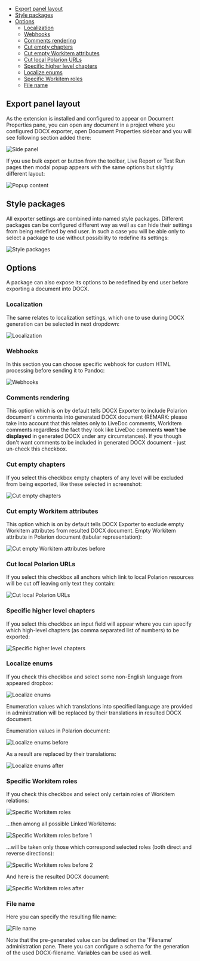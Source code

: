 * [Export panel layout](#export-panel-layout)
* [Style packages](#style-packages)
* [Options](#options)
    * [Localization](#localization)
    * [Webhooks](#webhooks)
    * [Comments rendering](#comments-rendering)
    * [Cut empty chapters](#cut-empty-chapters)
    * [Cut empty Workitem attributes](#cut-empty-workitem-attributes)
    * [Cut local Polarion URLs](#cut-local-polarion-urls)
    * [Specific higher level chapters](#specific-higher-level-chapters)
    * [Localize enums](#localize-enums)
    * [Specific Workitem roles](#specific-workitem-roles)
    * [File name](#file-name)

## Export panel layout
As the extension is installed and configured to appear on Document Properties pane, you can open any document in a project where you configured DOCX exporter, open Document Properties sidebar and you will see following section added there:

![Side panel](docs/user_guide/img/side_panel.png)

If you use bulk export or button from the toolbar, Live Report or Test Run pages then modal popup appears with the same options but slightly different layout:

![Popup content](docs/user_guide/img/popup.png)

## Style packages
All exporter settings are combined into named style packages. Different packages can be configured different way as well as can hide their settings from being redefined by end user. In such a case you will be able only to select a package
to use without possibility to redefine its settings:

![Style packages](docs/user_guide/img/style_packages.png)

## Options
A package can also expose its options to be redefined by end user before exporting a document into DOCX.

### Localization
The same relates to localization settings, which one to use during DOCX generation can be selected in next dropdown:

![Localization](docs/user_guide/img/localization.png)

### Webhooks
In this section you can choose specific webhook for custom HTML processing before sending it to Pandoc:

![Webhooks](docs/user_guide/img/webhooks.png)

### Comments rendering
This option which is on by default tells DOCX Exporter to include Polarion document's comments into generated DOCX document (REMARK: please take into account that this relates only to LiveDoc comments, WorkItem comments regardless the fact
they look like LiveDoc comments **won't be displayed** in generated DOCX under any circumstances).
If you though don't want comments to be included in generated DOCX document - just un-check this checkbox.

### Cut empty chapters
If you select this checkbox empty chapters of any level will be excluded from being exported, like these selected in screenshot:

![Cut empty chapters](docs/user_guide/img/cut_empty_chapters.png)

### Cut empty Workitem attributes
This option which is on by default tells DOCX Exporter to exclude empty WorkItem attributes from resulted DOCX document. Empty Workitem attribute in Polarion document (tabular representation):

![Cut empty Workitem attributes before](docs/user_guide/img/cut_empty_wi_attr_before.png)

### Cut local Polarion URLs
If you select this checkbox all anchors which link to local Polarion resources will be cut off leaving only text they contain:

![Cut local Polarion URLs](docs/user_guide/img/cut_urls.png)

### Specific higher level chapters
If you select this checkbox an input field will appear where you can specify which high-level chapters (as comma separated list of numbers) to be exported:

![Specific higher level chapters](docs/user_guide/img/specific_chapters.png)

### Localize enums
If you check this checkbox and select some non-English language from appeared dropbox:

![Localize enums](docs/user_guide/img/localize_enums.png)

Enumeration values which translations into specified language are provided in administration will be replaced by their translations in resulted DOCX document.

Enumeration values in Polarion document:

![Localize enums before](docs/user_guide/img/localize_enums_before.png)

As a result are replaced by their translations:

![Localize enums after](docs/user_guide/img/localize_enums_after.png)

### Specific Workitem roles
If you check this checkbox and select only certain roles of Workitem relations:

![Specific Workitem roles](docs/user_guide/img/specific_wi_roles.png)

...then among all possible Linked Workitems:

![Specific Workitem roles before 1](docs/user_guide/img/specific_wi_roles_before_1.png)

...will be taken only those which correspond selected roles (both direct and reverse directions):

![Specific Workitem roles before 2](docs/user_guide/img/specific_wi_roles_before_2.png)

And here is the resulted DOCX document:

![Specific Workitem roles after](docs/user_guide/img/specific_wi_roles_after.png)

### File name
Here you can specify the resulting file name:

![File name](docs/user_guide/img/filename.png)

Note that the pre-generated value can be defined on the 'Filename' administration pane. There you can configure a schema for the generation of the used DOCX-filename. Variables can be used as well.
